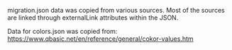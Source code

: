 migration.json data was copied from various sources.
Most of the sources are linked through externalLink attributes within the JSON.

Data for colors.json was copied from:
https://www.qbasic.net/en/reference/general/cokor-values.htm